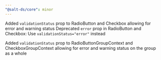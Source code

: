 ```yaml
---
"@salt-ds/core": minor
---
```


Added `validationStatus` prop to RadioButton and Checkbox allowing for error and warning status
Deprecated `error` prop in RadioButton and Checkbox: Use `validationStatus="error"` instead

Added `validationStatus` prop to RadioButtonGroupContext and CheckboxGroupContext allowing for error and warning status on the group as a whole
